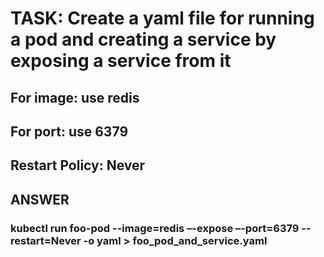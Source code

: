 
# TASK: Create a yaml file for running a pod and creating a service by exposing a service from it
##       For image: use redis
##       For port: use 6379
##       Restart Policy: Never

## ANSWER

### kubectl run foo-pod --image=redis –-expose –-port=6379 --restart=Never -o yaml > foo_pod_and_service.yaml

